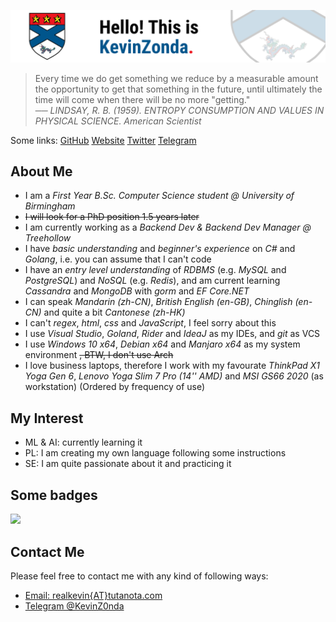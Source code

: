 ![](img/banner-2021.png)

> Every time we do get something we reduce by a measurable amount the opportunity to get that something in the future, until ultimately the time will come when there will be no more "getting."  
> ── *LINDSAY, R. B. (1959). ENTROPY CONSUMPTION AND VALUES IN PHYSICAL SCIENCE. American Scientist*

Some links:
[GitHub](https://github.com/KevinZonda)
[Website](https://KevinZonda.com)
[Twitter](https://twitter.com/FailedWaste)
[Telegram](https://t.me/KevinZonda)

## About Me

- I am a _First Year B.Sc. Computer Science student @ University of Birmingham_
- ~~I will look for a PhD position 1.5 years later~~
- I am currently working as a _Backend Dev & Backend Dev Manager @ Treehollow_
- I have _basic understanding_ and _beginner's experience_ on  _C#_ and _Golang_, i.e. you can assume that I can't code
- I have an _entry level understanding_ of _RDBMS_ (e.g. _MySQL_ and _PostgreSQL_) and _NoSQL_ (e.g. _Redis_),
  and am current learning _Cassandra_ and _MongoDB_ with _gorm_ and _EF Core.NET_
- I can speak _Mandarin (zh-CN)_, _British English (en-GB)_, _Chinglish (en-CN)_ and quite a bit _Cantonese (zh-HK)_
- I can't _regex_, _html_, _css_ and _JavaScript_, I feel sorry about this
- I use _Visual Studio_, _Goland_, _Rider_ and _IdeaJ_ as my IDEs, and _git_ as VCS
- I use _Windows 10 x64_, _Debian x64_ and _Manjaro x64_ as my system environment ~~, BTW, I don't use Arch~~
- I love business laptops, therefore I work with my favourate _ThinkPad X1 Yoga Gen 6_,
  _Lenovo Yoga Slim 7 Pro (14'' AMD)_ and _MSI GS66 2020_ (as workstation) (Ordered by frequency of use)


## My Interest

- ML & AI: currently learning it
- PL: I am creating my own language following some instructions
- SE: I am quite passionate about it and practicing it

## Some badges

![](https://www.codewars.com/users/KevinZonda/badges/large)

## Contact Me

Please feel free to contact me with any kind of following ways:

- [Email: realkevin{AT}tutanota.com](mailto:realkevin@tutanota.com)
- [Telegram @KevinZ0nda](https://t.me/KevinZ0nda)
